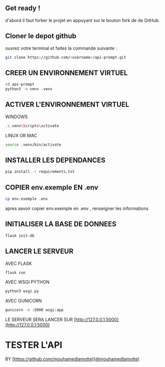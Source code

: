 ## Get ready ! 

d'abord il faut forker le projet en appuyant sur le bouton fork de de GitHub.

## Cloner le depot github

ouvrez votre terminal et faites la commande suivante :

```bash 
git clone https://github.com/<username>/api-prompt.git
```

## CREER UN ENVIRONNEMENT VIRTUEL

```bash
cd api-prompt
python3 -m venv .venv
```

## ACTIVER L'ENVIRONNEMENT VIRTUEL

WINDOWS
```bash
.\.venv\Scripts\activate
```
LINUX OR MAC
```bash
source .venv/bin/activate
```

## INSTALLER LES DEPENDANCES

```bash
pip install -r requirements.txt
```

## COPIER env.exemple EN .env

```bash
cp env.exemple .env
```
apres aavoir copier env.exemple en .env , renseigner les informations

## INITIALISER LA BASE DE DONNEES

```bash
flask init-db
```

## LANCER LE SERVEUR
AVEC FLASK 

```bash
flask run
```

AVEC WSGI PYTHON

```bash
python3 wsgi.py
```

AVEC GUNICORN

```bash
gunicorn -b :5000 wsgi:app
```

LE SERVEUR SERA LANCER SUR [http://127.0.0.1:5000](http://127.0.0.1:5000)


# TESTER L'API


BY [https://github.com/mouhamedlamotte](@mouhamedlamotte)
